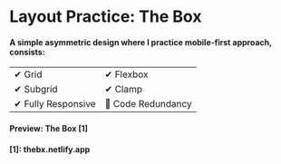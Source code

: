 # Layout Practice: The Box

#### A simple asymmetric design where I practice mobile-first approach, consists: 

<table border="0">
 <tr>
    <td>✔ Grid</td>
    <td>✔ Flexbox</td>
 </tr>
 <tr>
    <td>✔ Subgrid</td>
    <td>✔ Clamp</td>
 </tr>
 <tr>
    <td>✔ Fully Responsive</td>
    <td>🚫 Code Redundancy</td>
 </tr>
</table>

#### Preview: The Box [1]
#### [1]: thebx.netlify.app
